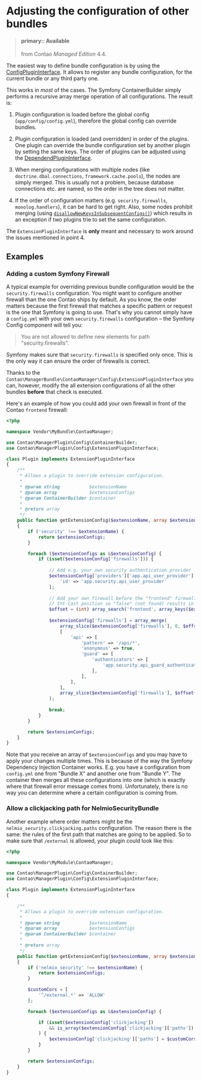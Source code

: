 # Adjusting the configuration of other bundles

> #### primary:: Available
> from Contao _Managed Edition_ 4.4.


The easiest way to define bundle configuration is by using the
[ConfigPluginInterface](container-configuration.md). It allows to register
any bundle configuration, for the current bundle or any third party one.

This works in _most_ of the cases. The Symfony ContainerBuilder simply performs
a recursive array merge operation of all configurations. The result is:

1. Plugin configuration is loaded before the global config
   (`app/config/config.yml`), therefore the global config can override bundles.

2. Plugin configuration is loaded (and overridden) in order of the plugins.
   One plugin can override the bundle configuration set by another plugin
   by setting the same keys. The order of plugins can be adjusted using the
   [DependendPluginInterface](plugin-dependencies.md).

3. When merging configurations with multiple nodes (like `doctrine.dbal.connections`,
   `framework.cache.pools`), the nodes are simply merged. This is usually not a problem,
   because database connections etc. are named, so the order in the tree does not matter.

4. If the order of configuration matters (e.g. `security.firewalls`,
   `monolog.handlers`), it can be hard to get right. Also, some nodes prohibit
   merging (using [`disallowNewKeysInSubsequentConfigs()`][1]) which results
   in an exception if two plugins trie to set the same configuration.


The `ExtensionPluginInterface` is **only** meant and necessary to work around
the issues mentioned in point 4.


## Examples

### Adding a custom Symfony Firewall

A typical example for overriding previous bundle configuration would be the
`security.firewalls` configuration. You might want to configure another firewall
than the one Contao ships by default. As you know, the order matters because the
first firewall that matches a specific pattern or request is the one that Symfony
is going to use. That's why you cannot simply have a `config.yml` with your own
`security.firewalls` configuration – the Symfony Config component will tell you:

> You are not allowed to define new elements for path "security.firewalls".

Symfony makes sure that `security.firewalls` is specified only once. This is the
only way it can ensure the order of firewalls is correct.

Thanks to the `Contao\ManagerBundle\ContaoManager\Config\ExtensionPluginInterface`
you can, however, modify the all extension configurations of all the other bundles
**before** that check is executed.

Here's an example of how you could add your own firewall in front of the Contao
`frontend` firewall:

```php
<?php

namespace Vendor\MyBundle\ContaoManager;

use Contao\ManagerPlugin\Config\ContainerBuilder;
use Contao\ManagerPlugin\Config\ExtensionPluginInterface;

class Plugin implements ExtensionPluginInterface
{
    /**
     * Allows a plugin to override extension configuration.
     *
     * @param string           $extensionName
     * @param array            $extensionConfigs
     * @param ContainerBuilder $container
     *
     * @return array
     */
    public function getExtensionConfig($extensionName, array $extensionConfigs, ContainerBuilder $container)
    {
        if ('security' !== $extensionName) {
            return $extensionConfigs;
        }

        foreach ($extensionConfigs as &$extensionConfig) {
            if (isset($extensionConfig['firewalls'])) {
                
                // Add e.g. your own security authentication provider
                $extensionConfig['providers']['app.api_user_provider'] = [
                    'id' => 'app.security.api_user_provider'
                ];
                
                // Add your own firewall before the "frontend" firewall of Contao
                // Int-Cast position so "false" (not found) results in position 0.
                $offset = (int) array_search('frontend', array_keys($extensionConfig['firewalls']));
                
                $extensionConfig['firewalls'] = array_merge(
                    array_slice($extensionConfig['firewalls'], 0, $offset, true),
                    [
                        'api' => [
                            'pattern' => '/api/*',
                            'anonymous' => true,
                            'guard' => [
                                'authenticators' => [
                                    'app.security.api_guard_authenticator'
                                ],
                            ],
                        ],
                    ],
                    array_slice($extensionConfig['firewalls'], $offset+1, null, true)
                );
                
                break;
            }
        }

        return $extensionConfigs;
    }
}
```

Note that you receive an array of `$extensionConfigs` and you may have to apply
your changes multiple times. This is because of the way the Symfony Dependency
Injection Container works. E.g. you have a configuration from `config.yml` one
from "Bundle X" and another one from "Bundle Y". The container then merges all
these configurations into one (which is exactly where that firewall error message
comes from). Unfortunately, there is no way you can determine where a certain
configuration is coming from.


### Allow a clickjacking path for NelmioSecurityBundle

Another example where order matters might be the `nelmio_security.clickjacking.paths`
configuration. The reason there is the same: the rules of the first path that matches
are going to be applied. So to make sure that `/external` is allowed, your plugin
could look like this:

```php
<?php

namespace Vendor\MyModule\ContaoManager;

use Contao\ManagerPlugin\Config\ContainerBuilder;
use Contao\ManagerPlugin\Config\ExtensionPluginInterface;

class Plugin implements ExtensionPluginInterface
{

    /**
     * Allows a plugin to override extension configuration.
     *
     * @param string           $extensionName
     * @param array            $extensionConfigs
     * @param ContainerBuilder $container
     *
     * @return array
     */
    public function getExtensionConfig($extensionName, array $extensionConfigs, ContainerBuilder $container)
    {
        if ('nelmio_security' !== $extensionName) {
            return $extensionConfigs;
        }

        $customCors = [
            '^/external.*' => 'ALLOW'
        ];

        foreach ($extensionConfigs as &$extensionConfig) {

            if (isset($extensionConfig['clickjacking'])
                && is_array($extensionConfig['clickjacking']['paths'])
            ) {
                $extensionConfig['clickjacking']['paths'] = $customCors + $extensionConfig['clickjacking']['paths'];
            }
        }

        return $extensionConfigs;
    }
}

```

[1]: http://api.symfony.com/master/Symfony/Component/Config/Definition/Builder/ArrayNodeDefinition.html#method_disallowNewKeysInSubsequentConfigs
